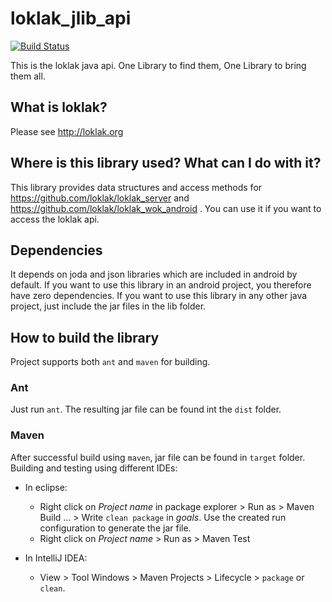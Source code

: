 # loklak_jlib_api
[![Build Status](https://api.travis-ci.org/loklak/loklak_jlib_api.svg)](https://travis-ci.org/loklak/loklak_jlib_api)

This is the loklak java api.
One Library to find them, One Library to bring them all.

## What is loklak?
Please see http://loklak.org

## Where is this library used? What can I do with it?
This library provides data structures and access methods for https://github.com/loklak/loklak_server and https://github.com/loklak/loklak_wok_android . You can use it if you want to access the loklak api.

## Dependencies
It depends on joda and json libraries which are included in android by default.
If you want to use this library in an android project, you therefore have zero dependencies.
If you want to use this library in any other java project, just include the jar files in the lib folder.

## How to build the library
Project supports both ```ant``` and ```maven``` for building.

### Ant
Just run ```ant```. The resulting jar file can be found int the ```dist``` folder.

### Maven
After successful build using ```maven```, jar file can be found in ```target``` folder. Building 
and testing using different IDEs:
* In eclipse:
    * Right click on *Project name* in package explorer > Run as > Maven Build ... > 
    Write ```clean package``` in *goals*. Use the created run configuration to generate the jar 
    file.
    * Right click on *Project name* > Run as > Maven Test
    
    
* In IntelliJ IDEA:
    * View > Tool Windows > Maven Projects > Lifecycle > ```package``` or ```clean```.
